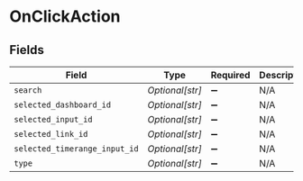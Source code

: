 # OnClickAction


## Fields

| Field                         | Type                          | Required                      | Description                   |
| ----------------------------- | ----------------------------- | ----------------------------- | ----------------------------- |
| `search`                      | *Optional[str]*               | :heavy_minus_sign:            | N/A                           |
| `selected_dashboard_id`       | *Optional[str]*               | :heavy_minus_sign:            | N/A                           |
| `selected_input_id`           | *Optional[str]*               | :heavy_minus_sign:            | N/A                           |
| `selected_link_id`            | *Optional[str]*               | :heavy_minus_sign:            | N/A                           |
| `selected_timerange_input_id` | *Optional[str]*               | :heavy_minus_sign:            | N/A                           |
| `type`                        | *Optional[str]*               | :heavy_minus_sign:            | N/A                           |